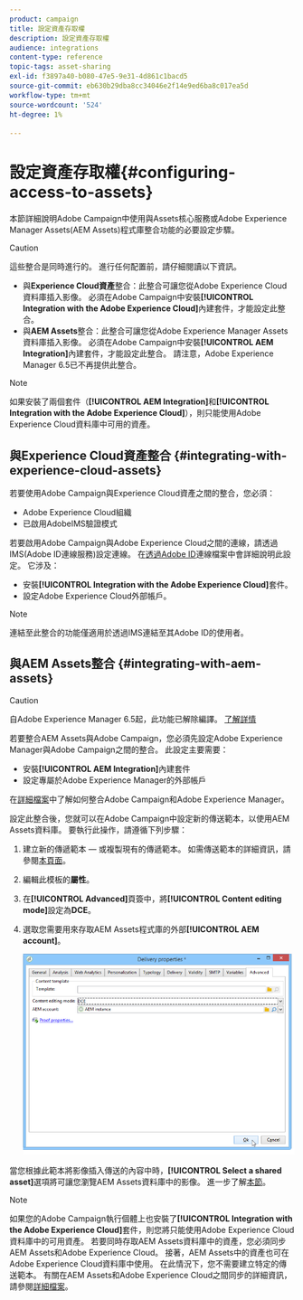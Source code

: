 ```yaml
---
product: campaign
title: 設定資產存取權
description: 設定資產存取權
audience: integrations
content-type: reference
topic-tags: asset-sharing
exl-id: f3897a40-b080-47e5-9e31-4d861c1bacd5
source-git-commit: eb630b29dba8cc34046e2f14e9ed6ba8c017ea5d
workflow-type: tm+mt
source-wordcount: '524'
ht-degree: 1%

---
```


# 設定資產存取權{#configuring-access-to-assets}

本節詳細說明Adobe Campaign中使用與Assets核心服務或Adobe Experience Manager Assets(AEM Assets)程式庫整合功能的必要設定步驟。

>[!CAUTION]
>
>這些整合是同時進行的。 進行任何配置前，請仔細閱讀以下資訊。

* 與&#x200B;**Experience Cloud資產**&#x200B;整合：此整合可讓您從Adobe Experience Cloud資料庫插入影像。 必須在Adobe Campaign中安裝&#x200B;**[!UICONTROL Integration with the Adobe Experience Cloud]**&#x200B;內建套件，才能設定此整合。
* 與&#x200B;**AEM Assets**&#x200B;整合：此整合可讓您從Adobe Experience Manager Assets資料庫插入影像。 必須在Adobe Campaign中安裝&#x200B;**[!UICONTROL AEM Integration]**&#x200B;內建套件，才能設定此整合。 請注意，Adobe Experience Manager 6.5已不再提供此整合。

>[!NOTE]
>
>如果安裝了兩個套件（**[!UICONTROL AEM Integration]**&#x200B;和&#x200B;**[!UICONTROL Integration with the Adobe Experience Cloud]**），則只能使用Adobe Experience Cloud資料庫中可用的資產。

## 與Experience Cloud資產整合 {#integrating-with-experience-cloud-assets}

若要使用Adobe Campaign與Experience Cloud資產之間的整合，您必須：

* Adobe Experience Cloud組織
* 已啟用AdobeIMS驗證模式

若要啟用Adobe Campaign與Adobe Experience Cloud之間的連線，請透過IMS(Adobe ID連線服務)設定連線。 在[透過Adobe ID](../../integrations/using/about-adobe-id.md)連線檔案中會詳細說明此設定。 它涉及：

* 安裝&#x200B;**[!UICONTROL Integration with the Adobe Experience Cloud]**&#x200B;套件。
* 設定Adobe Experience Cloud外部帳戶。

>[!NOTE]
>
>連結至此整合的功能僅適用於透過IMS連結至其Adobe ID的使用者。

## 與AEM Assets整合 {#integrating-with-aem-assets}


>[!CAUTION]
>
>自Adobe Experience Manager 6.5起，此功能已解除編譯。 [了解詳情](https://experienceleague.adobe.com/docs/experience-manager-65/release-notes/deprecated-removed-features.html?lang=en#removed-features)

若要整合AEM Assets與Adobe Campaign，您必須先設定Adobe Experience Manager與Adobe Campaign之間的整合。 此設定主要需要：

* 安裝&#x200B;**[!UICONTROL AEM Integration]**&#x200B;內建套件
* 設定專屬於Adobe Experience Manager的外部帳戶

在[詳細檔案](../../integrations/using/about-adobe-experience-manager.md)中了解如何整合Adobe Campaign和Adobe Experience Manager。

設定此整合後，您就可以在Adobe Campaign中設定新的傳送範本，以使用AEM Assets資料庫。 要執行此操作，請遵循下列步驟：

1. 建立新的傳遞範本 — 或複製現有的傳遞範本。 如需傳送範本的詳細資訊，請參閱[本頁面](../../delivery/using/about-templates.md)。
1. 編輯此模板的&#x200B;**屬性**。
1. 在&#x200B;**[!UICONTROL Advanced]**&#x200B;頁簽中，將&#x200B;**[!UICONTROL Content editing mode]**&#x200B;設定為&#x200B;**DCE**。
1. 選取您需要用來存取AEM Assets程式庫的外部&#x200B;**[!UICONTROL AEM account]**。

   ![](assets/dam_aem_assets1.png)

當您根據此範本將影像插入傳送的內容中時，**[!UICONTROL Select a shared asset]**&#x200B;選項將可讓您瀏覽AEM Assets資料庫中的影像。 進一步了解[本節](../../integrations/using/inserting-a-shared-asset.md)。

>[!NOTE]
>
>如果您的Adobe Campaign執行個體上也安裝了&#x200B;**[!UICONTROL Integration with the Adobe Experience Cloud]**&#x200B;套件，則您將只能使用Adobe Experience Cloud資料庫中的可用資產。 若要同時存取AEM Assets資料庫中的資產，您必須同步AEM Assets和Adobe Experience Cloud。 接著，AEM Assets中的資產也可在Adobe Experience Cloud資料庫中使用。 在此情況下，您不需要建立特定的傳送範本。 有關在AEM Assets和Adobe Experience Cloud之間同步的詳細資訊，請參閱[詳細檔案](https://experienceleague.adobe.com/docs/experience-manager-65/administering/integration/configure-assets-cc-integration.html#integration)。
